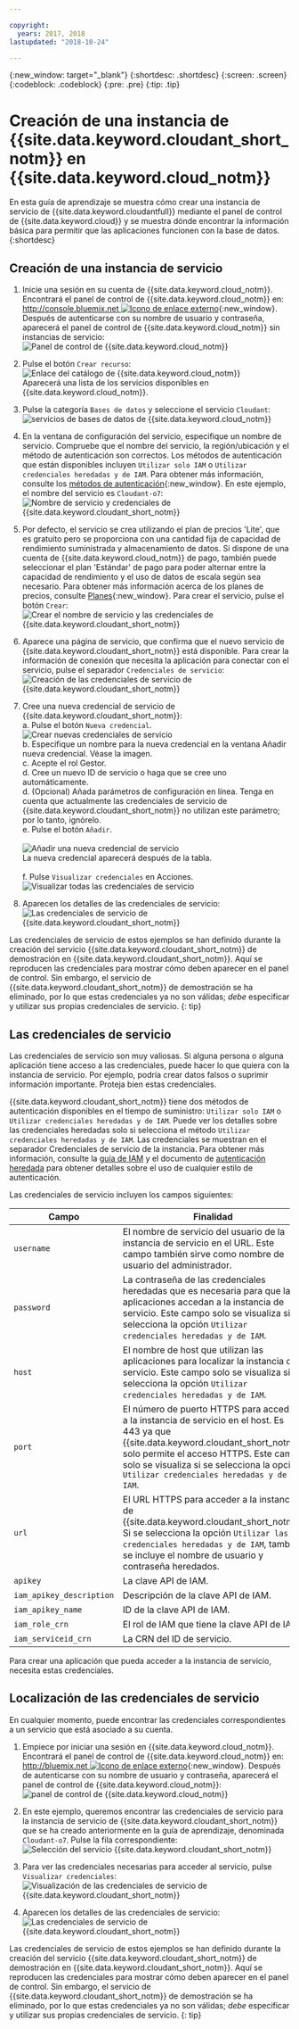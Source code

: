 ```yaml
---

copyright:
  years: 2017, 2018
lastupdated: "2018-10-24"

---
```


{:new_window: target="_blank"}
{:shortdesc: .shortdesc}
{:screen: .screen}
{:codeblock: .codeblock}
{:pre: .pre}
{:tip: .tip}

<!-- Acrolinx: 2018-09-19 -->

# Creación de una instancia de {{site.data.keyword.cloudant_short_notm}} en {{site.data.keyword.cloud_notm}}

En esta guía de aprendizaje se muestra cómo crear una instancia de servicio de {{site.data.keyword.cloudantfull}} mediante el panel de control de {{site.data.keyword.cloud}} y se muestra dónde encontrar la información básica para permitir que las aplicaciones funcionen con la base de datos.
{:shortdesc} 

## Creación de una instancia de servicio

1.  Inicie una sesión en su cuenta de {{site.data.keyword.cloud_notm}}.<br/>
    Encontrará el panel de control de {{site.data.keyword.cloud_notm}} en: [http://console.bluemix.net ![Icono de enlace externo](../images/launch-glyph.svg "Icono de enlace externo")](http://bluemix.net){:new_window}.
    Después de autenticarse con su nombre de usuario y contraseña, aparecerá el panel de control de {{site.data.keyword.cloud_notm}} sin instancias de servicio:<br/>
    ![Panel de control de {{site.data.keyword.cloud_notm}}](images/img0001.png)

2.  Pulse el botón `Crear recurso`:<br/>
    ![Enlace del catálogo de {{site.data.keyword.cloud_notm}}](images/img0002.png)<br/>
    Aparecerá una lista de los servicios disponibles en {{site.data.keyword.cloud_notm}}.

3.  Pulse la categoría `Bases de datos` y seleccione el servicio `Cloudant`:<br/>
    ![servicios de bases de datos de {{site.data.keyword.cloud_notm}}](images/img0003.png)<br/>

4.  En la ventana de configuración del servicio, especifique un nombre de servicio. Compruebe que el nombre del servicio, la región/ubicación y el método de autenticación son correctos. Los métodos de autenticación que están disponibles incluyen `Utilizar solo IAM` o `Utilizar credenciales heredadas y de IAM`. Para obtener más información, consulte los [métodos de autenticación](../guides/iam.html#ibm-cloud-identity-and-access-management-iam-){:new_window}. 
    En este ejemplo, el nombre del servicio es `Cloudant-o7`:<br/>
    ![Nombre de servicio y credenciales de {{site.data.keyword.cloudant_short_notm}}](images/img0005.png)

5.  Por defecto, el servicio se crea utilizando el plan de precios 'Lite', que es gratuito pero se proporciona con una cantidad fija de capacidad de rendimiento suministrada y almacenamiento de datos. Si dispone de una cuenta de {{site.data.keyword.cloud_notm}} de pago, también puede seleccionar el plan 'Estándar' de pago para poder alternar entre la capacidad de rendimiento y el uso de datos de escala según sea necesario. Para obtener más información acerca de los planes de precios, consulte [Planes](../offerings/bluemix.html#plans){:new_window}. Para crear el servicio, pulse el botón `Crear`: <br/>
    ![Crear el nombre de servicio y las credenciales de {{site.data.keyword.cloudant_short_notm}}](images/img0006.png)

6.  Aparece una página de servicio, que confirma que el nuevo servicio de {{site.data.keyword.cloudant_short_notm}} está disponible.
    Para crear la información de conexión que necesita la aplicación para conectar con el servicio, pulse el separador `Credenciales de servicio`:<br/>
    ![Creación de las credenciales de servicio de {{site.data.keyword.cloudant_short_notm}}](images/img0007.png)

7.  Cree una nueva credencial de servicio de {{site.data.keyword.cloudant_short_notm}}:
  <br>a. Pulse el botón `Nueva credencial`.
  <br>![Crear nuevas credenciales de servicio](images/img0050.png)
  <br>b. Especifique un nombre para la nueva credencial en la ventana Añadir nueva credencial. Véase la imagen.
  <br>c. Acepte el rol Gestor.
  <br>d. Cree un nuevo ID de servicio o haga que se cree uno automáticamente. 
  <br>d. (Opcional) Añada parámetros de configuración en línea. Tenga en cuenta que actualmente las credenciales de servicio de {{site.data.keyword.cloudant_short_notm}} no utilizan este parámetro; por lo tanto, ignórelo. 
  <br>e. Pulse el botón `Añadir`. </br>
  <br>![Añadir una nueva credencial de servicio](images/img0051.png)
  <br>La nueva credencial aparecerá después de la tabla.</br>
  <br>f. Pulse `Visualizar credenciales` en Acciones.
  <br>![Visualizar todas las credenciales de servicio](images/img0052.png)

8.  Aparecen los detalles de las credenciales de servicio:<br/>
    ![Las credenciales de servicio de {{site.data.keyword.cloudant_short_notm}}](images/img0009.png)

Las credenciales de servicio de estos ejemplos se han definido durante la creación del servicio {{site.data.keyword.cloudant_short_notm}} de demostración en {{site.data.keyword.cloudant_short_notm}}. Aquí se reproducen las credenciales para mostrar cómo deben aparecer en el panel de control. Sin embargo, el servicio de {{site.data.keyword.cloudant_short_notm}} de demostración se ha eliminado, por lo que estas credenciales ya no son válidas; _debe_ especificar y utilizar sus propias credenciales de servicio.
{: tip}

## Las credenciales de servicio

Las credenciales de servicio son muy valiosas. Si alguna persona o alguna aplicación tiene acceso a las credenciales, puede hacer lo que quiera con la instancia de servicio. Por ejemplo, podría crear datos falsos o suprimir información importante. Proteja bien estas credenciales.
    
{{site.data.keyword.cloudant_short_notm}} tiene dos métodos de autenticación disponibles en el tiempo de suministro: `Utilizar solo IAM` o `Utilizar credenciales heredadas y de IAM`. Puede ver los detalles sobre las credenciales heredadas solo si selecciona el método `Utilizar credenciales heredadas y de IAM`. Las credenciales se muestran en el separador Credenciales de servicio de la instancia. Para obtener más información, consulte la [guía de IAM](guides/iam.html#ibm-cloud-identity-and-access-management-iam-) y el documento de [autenticación heredada](api/authentication.html#authentication) para obtener detalles sobre el uso de cualquier estilo de autenticación.

Las credenciales de servicio incluyen los campos siguientes:

Campo | Finalidad
------|--------
`username` | El nombre de servicio del usuario de la instancia de servicio en el URL. Este campo también sirve como nombre de usuario del administrador. 
`password` | La contraseña de las credenciales heredadas que es necesaria para que las aplicaciones accedan a la instancia de servicio. Este campo solo se visualiza si se selecciona la opción `Utilizar credenciales heredadas y de IAM`. 
`host` | El nombre de host que utilizan las aplicaciones para localizar la instancia de servicio. Este campo solo se visualiza si se selecciona la opción `Utilizar credenciales heredadas y de IAM`. 
`port` | El número de puerto HTTPS para acceder a la instancia de servicio en el host. Es 443 ya que {{site.data.keyword.cloudant_short_notm}} solo permite el acceso HTTPS. Este campo solo se visualiza si se selecciona la opción `Utilizar credenciales heredadas y de IAM`. 
`url`	| El URL HTTPS para acceder a la instancia de {{site.data.keyword.cloudant_short_notm}}. Si se selecciona la opción `Utilizar las credenciales heredadas y de IAM`, también se incluye el nombre de usuario y contraseña heredados. 
`apikey` | La clave API de IAM. 
`iam_apikey_description` | Descripción de la clave API de IAM. 
`iam_apikey_name` | ID de la clave API de IAM.
`iam_role_crn` | El rol de IAM que tiene la clave API de IAM.
`iam_serviceid_crn`	| La CRN del ID de servicio.

Para crear una aplicación que pueda acceder a la instancia de servicio, necesita estas credenciales.

## Localización de las credenciales de servicio

En cualquier momento, puede encontrar las credenciales correspondientes a un servicio que está asociado a su cuenta.

1.  Empiece por iniciar una sesión en {{site.data.keyword.cloud_notm}}.
    Encontrará el panel de control de {{site.data.keyword.cloud_notm}} en: [http://bluemix.net ![Icono de enlace externo](../images/launch-glyph.svg "Icono de enlace externo")](http://bluemix.net){:new_window}.
    Después de autenticarse con su nombre de usuario y contraseña, aparecerá el panel de control de {{site.data.keyword.cloud_notm}}:<br/>
    ![panel de control de {{site.data.keyword.cloud_notm}}](images/img0053.png)

2.  En este ejemplo,
    queremos encontrar las credenciales de servicio para la instancia de servicio de {{site.data.keyword.cloudant_short_notm}}
    que se ha creado anteriormente en la guía de aprendizaje,
    denominada `Cloudant-o7`.
    Pulse la fila correspondiente:<br/>
    ![Selección del servicio {{site.data.keyword.cloudant_short_notm}}](images/img0011.png)

3.  Para ver las credenciales necesarias para acceder al servicio,
pulse `Visualizar credenciales`:<br/>
    ![Visualización de las credenciales de servicio de {{site.data.keyword.cloudant_short_notm}}](images/img0052.png)

4.  Aparecen los detalles de las credenciales de servicio:<br/>
    ![Las credenciales de servicio de {{site.data.keyword.cloudant_short_notm}}](images/img0009.png)

Las credenciales de servicio de estos ejemplos se han definido durante la creación del servicio {{site.data.keyword.cloudant_short_notm}} de demostración en {{site.data.keyword.cloudant_short_notm}}. Aquí se reproducen las credenciales para mostrar cómo deben aparecer en el panel de control. Sin embargo, el servicio de {{site.data.keyword.cloudant_short_notm}} de demostración se ha eliminado, por lo que estas credenciales ya no son válidas; _debe_ especificar y utilizar sus propias credenciales de servicio.
{: tip}

